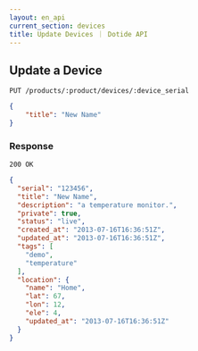 ```yaml
---
layout: en_api
current_section: devices
title: Update Devices ｜ Dotide API
---
```


## Update a Device

    PUT /products/:product/devices/:device_serial

```json
{
    "title": "New Name"
}
```

### Response

    200 OK

```json
{
  "serial": "123456",
  "title": "New Name",
  "description": "a temperature monitor.",
  "private": true,
  "status": "live",
  "created_at": "2013-07-16T16:36:51Z",
  "updated_at": "2013-07-16T16:36:51Z",
  "tags": [
    "demo",
    "temperature"
  ],
  "location": {
    "name": "Home",
    "lat": 67,
    "lon": 12,
    "ele": 4,
    "updated_at": "2013-07-16T16:36:51Z"
  }
}
```

